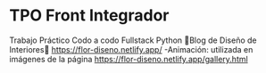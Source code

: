 # TPO Front Integrador
Trabajo Práctico Codo a codo Fullstack Python
💫Blog de Diseño de Interiores💫
https://flor-diseno.netlify.app/
-Animación: utilizada en imágenes de la página https://flor-diseno.netlify.app/gallery.html
